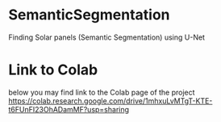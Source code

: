 # SemanticSegmentation
Finding Solar panels (Semantic Segmentation) using U-Net
# Link to Colab
below you may find link to the Colab page of the project
https://colab.research.google.com/drive/1mhxuLvMTgT-KTE-t6FUnFI23OhADamMF?usp=sharing
